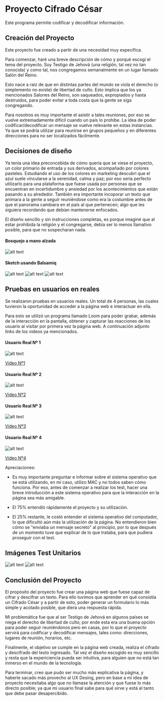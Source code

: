 # Proyecto Cifrado César

Este programa permite codificar y decodificar información.

## Creación del Proyecto

Este proyecto fue creado a partir de una necesidad muy específica.

Para comenzar, haré una breve descripción de cómo y porqué escogí el tema del proyecto. Soy Testigo de Jehová (una religión,
tal vez no tan conocida) y como tal, nos congregamos semanalmente en un lugar llamado Salón del Reino.

Esto nace a raíz de que en distintas partes del mundo se viola el derecho (o simplemento no existe) de libertad de culto. Esto implica que los ya mencionados Salones del Reino, son  saqueados, expropiados y hasta destruidos, para poder evitar a toda costa que la gente se siga congregando.

Para nosotros es muy importante el asistir a tales reuniones, por eso se vuelve extremadamente difícil cuando un país lo prohibe. La idea de poder codificar/decodificar un mensaje se vuelve relevante en estas instancias. Ya que se podría utilizar para reunirse en grupos pequeños y en diferentes direcciones para no ser localizados fácilmente.

## Decisiones de diseño

Ya tenía una idea preconcebida de cómo quería que se viese el proyecto, un color primario de entrada y sus derivados, acompañado por colores pasteles. Estudiando el uso de los colores en marketing descubrí que el azul suele vincularse a la serenidad, calma y paz; por eso sería perfecto utilizarlo para una plataforma que fuese usada por personas que se encuentran en incertidumbre y ansiedad por los acontecimientos que están pasando a su alrededor. 
También era importante incoporar un texto que animara a la gente a seguir reuniéndose como era la costumbre antes de que el panorama cambiara en el país al que pertenecen; algo que les siguiera recordando que debían mantenerse enfocados.

El diseño sencillo y sin instrucciones completas, es porque imaginé que al estar prohibida la religión y el congregarse,
debía ser lo menos llamativo posible, para que no sospecharan nada.

#### Bosquejo a mano alzada

![alt text](Images/IMG_20191030_100910.img.png)

#### Sketch usando Balsamiq
![alt text](Images/PANTALLA1.img.png)
![alt text](Images/PANTALLA2.img.png)
![alt text](Images/PANTALLA3.img.png)

## Pruebas en usuarios en reales

Se realizaron pruebas en usuarios reales. Un total de 4 personas, las cuales tuvieron la oportunidad de acceder a la página web e
interactuar en ella. 

Para esto se utilizó un programa llamado Loom para poder grabar, además de la interacción en la pantalla, obtener y capturar las reacciones de los usuario al visitar por primera vez la página web. A continuación adjunto links de los videos ya mencionados.

#### Usuario Real Nº 1

![alt text](Images/CapturaUsuarioReal1.png)

[Video Nº1](https://www.loom.com/share/d2031dbe17be434fb67478a50ab1a29f)

#### Usuario Real Nº 2

![alt text](Images/CapturaUsuarioReal2.png)

[Video Nº2](https://www.loom.com/share/b83bc938c30f4682bde7425466d767d7)

#### Usuario Real Nº 3

![alt text](Images/CapturaUsuarioReal3.png)

[Video Nº3](https://www.loom.com/share/2da7943291394a39bf30d54e58145483)

#### Usuario Real Nº 4

![alt text](Images/CapturaUsuarioReal4.png)

[Video Nº4](https://www.loom.com/share/05a14973d46141d697f00b72730d0586)

Apreciaciones:
- Es muy importante preguntar e informar sobre el sistema operativo que se está utilizando, en mi caso, utilizo MAC y
no todos saben cómo funciona. Por eso, antes de comenzar a realizar los test, hacer una breve introducción a este sistema
operativo para que la interacción en la página sea más amigable.

- El 75% entendió rápidamente el proyecto y su utilización.

- El 25% restante, le costó entender el sistema operativo del computador, lo que dificultó aún más la utilización de la
página. No entendieron bien cómo se "enviaba un mensaje secreto" al principio, por lo que después de un momento tuve que
explicar de lo que trataba, para que pudiera proseguir con el test.

## Imágenes Test Unitarios

![alt text](Images/testunitarios1.png)
![alt text](Images/testunitarios2.png)

## Conclusión del Proyecto

El propósito del proyecto fue crear una página web que fuese capaz de cifrar y descifrar un texto. Para
ello tuvimos que aprender en qué consistía un Cifrado César y a partir de esto, poder generar un formulario
lo más simple y acotado posible, que diera una respuesta rápida.

Mi problemática fue que al ser Testigo de Jehová en algunos países se niega el derecho de libertad de culto;
por ende esta era una buena opción para poder seguir reuniéndonos pero en casas, por lo que el proyecto 
servirá para codificar y decodificar mensajes, tales como: direcciones, lugares de reunión, horarios, etc.

Finalmente, el objetivo se cumple en la página web creada, realiza el cifrado y descifrado del texto ingresado.
Tal vez el diseño escogido es muy sencillo y resta que la expericiencia pueda ser intuitiva, para alguien que no
está tan inmerso en el mundo de la tecnología.

Para terminar, creo que pudo ser mucho más explicativa la página, y haberle sacado más provecho al UX Desing, pero en 
base a mi idea de proyecto necesitaba algo que no llamase la atención y que fuese lo más directo posible; ya que mi 
usuario final sabe para qué sirve y está al tanto que debe pasar desapercibido.
